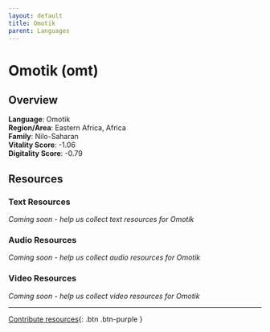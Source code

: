 ```yaml
---
layout: default
title: Omotik
parent: Languages
---
```


# Omotik (omt)

## Overview

**Language**: Omotik  
**Region/Area**: Eastern Africa, Africa  
**Family**: Nilo-Saharan  
**Vitality Score**: -1.06  
**Digitality Score**: -0.79  

## Resources

### Text Resources
*Coming soon - help us collect text resources for Omotik*

### Audio Resources
*Coming soon - help us collect audio resources for Omotik*

### Video Resources
*Coming soon - help us collect video resources for Omotik*

---

[Contribute resources](https://fairtrain.github.io/){: .btn .btn-purple }
